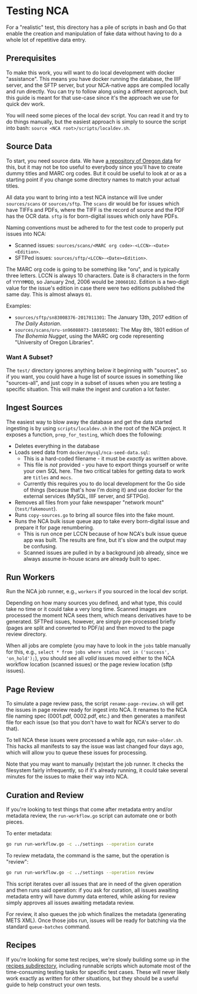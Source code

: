 # Testing NCA

For a "realistic" test, this directory has a pile of scripts in bash and Go
that enable the creation and manipulation of fake data without having to do a
whole lot of repetitive data entry.

## Prerequisites

To make this work, you will want to do local development with docker
"assistance". This means you have docker running the database, the IIIF server,
and the SFTP server, but your NCA-native apps are compiled locally and run
directly. You can try to follow along using a different approach, but this
guide is meant for that use-case since it's the approach we use for quick dev
work.

You will need some pieces of the local dev script. You can read it and try to
do things manually, but the easiest approach is simply to source the script
into bash: `source <NCA root>/scripts/localdev.sh`.

## Source Data

To start, you need source data. We have [a repository of Oregon data][1] for
this, but it may not be too useful to everybody since you'll have to create
dummy titles and MARC org codes. But it could be useful to look at or as a
starting point if you change some directory names to match your actual titles.

[1]: <https://github.com/uoregon-libraries/nca-test-data>

All data you want to bring into a test NCA instance will live under
`sources/scans` or `sources/sftp`. The `scans` dir would be for issues which
have TIFFs and PDFs, where the TIFF is the record of source and the PDF has the
OCR data. `sftp` is for born-digital issues which only have PDFs.

Naming conventions must be adhered to for the test code to properly put issues into NCA:

- Scanned issues: `sources/scans/<MARC org code>-<LCCN>-<Date><Edition>`.
- SFTPed issues: `sources/sftp/<LCCN>-<Date><Edition>`.

The MARC org code is going to be something like "oru", and is typically three
letters. LCCN is always 10 characters. Date is 8 characters in the form of
`YYYYMMDD`, so January 2nd, 2006 would be `20060102`. Edition is a two-digit
value for the issue's edition in case there were two editions published the
same day. This is almost always `01`.

Examples:

- `sources/sftp/sn83008376-2017011301`: The January 13th, 2017 edition of *The
  Daily Astorian*.
- `sources/scans/oru-sn96088073-1801050801`: The May 8th, 1801 edition of *The
  Bohemia Nugget*, using the MARC org code representing "University of Oregon
  Libraries".

### Want A Subset?

The `test/` directory ignores anything below it beginning with "sources", so if
you want, you could have a huge list of source issues in something like
"sources-all", and just copy in a subset of issues when you are testing a
specific situation. This will make the ingest and curation a lot faster.

## Ingest Sources

The easiest way to blow away the database and get the data started ingesting is
by using `scripts/localdev.sh` in the root of the NCA project. It exposes a
function, `prep_for_testing`, which does the following:

- Deletes everything in the database
- Loads seed data from `docker/mysql/nca-seed-data.sql`:
  - This is a hard-coded filename - it must be *exactly* as written above.
  - This file is *not* provided - you have to export things yourself or write
    your own SQL here. The two critical tables for getting data to work are
    `titles` and `mocs`.
  - Currently this requires you to do local development for the Go side of
    things (because that's how I'm doing it) and use docker for the external
    services (MySQL, IIIF server, and SFTPGo).
- Removes all files from your fake newspaper "network mount"
  (`test/fakemount`).
- Runs `copy-sources.go` to bring all source files into the fake mount.
- Runs the NCA bulk issue queue app to take every born-digital issue and
  prepare it for page renumbering.
  - This is run once per LCCN because of how NCA's bulk issue queue app was
    built. The results are fine, but it's slow and the output may be confusing.
  - Scanned issues are pulled in by a background job already, since we always
    assume in-house scans are already built to spec.

## Run Workers

Run the NCA job runner, e.g., `workers` if you sourced in the local dev script.

Depending on how many sources you defined, and what type, this could take no
time or it could take a very long time. Scanned images are processed the moment
NCA sees them, which means derivatives have to be generated. SFTPed issues,
however, are simply pre-processed briefly (pages are split and converted to
PDF/a) and then moved to the page review directory.

When all jobs are complete (you may have to look in the `jobs` table manually
for this, e.g., `select * from jobs where status not in ('success',
'on_hold');`), you should see all *valid* issues moved either to the NCA
workflow location (scanned issues) or the page review location (sftp issues).

## Page Review

To simulate a page review pass, the script `rename-page-review.sh` will get the
issues in page review ready for ingest into NCA. It renames to the NCA file
naming spec (0001.pdf, 0002.pdf, etc.) and then generates a manifest file for
each issue (so that you don't have to wait for NCA's server to do that).

To tell NCA these issues were processed a while ago, run `make-older.sh`. This
hacks all manifests to say the issue was last changed four days ago, which will
allow you to queue these issues for processing.

Note that you may want to manually (re)start the job runner. It checks the
filesystem fairly infrequently, so if it's already running, it could take
several minutes for the issues to make their way into NCA.

## Curation and Review

If you're looking to test things that come after metadata entry and/or metadata
review, the `run-workflow.go` script can automate one or both pieces.

To enter metadata:

```bash
go run run-workflow.go -c ../settings --operation curate
```

To review metadata, the command is the same, but the operation is
"review":

```bash
go run run-workflow.go -c ../settings --operation review
```

This script iterates over all issues that are in need of the given operation
and then runs said operation: if you ask for curation, all issues awaiting
metadata entry will have dummy data entered, while asking for review simply
approves all issues awaiting metadata review.

For review, it also queues the job which finalizes the metadata (generating
METS XML). Once those jobs run, issues will be ready for batching via the
standard `queue-batches` command.

## Recipes

If you're looking for some test recipes, we're slowly building some up in the
[recipes subdirectory](./recipes), including runnable scripts which automate
most of the time-consuming testing tasks for specific test cases. These will
never likely work exactly as written for other situations, but they should be a
useful guide to help construct your own tests.
